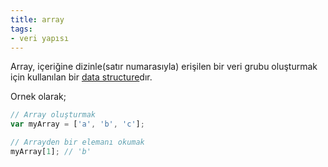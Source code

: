 ```yaml
---
title: array
tags:
- veri yapısı
---
```


Array, içeriğine dizinle(satır numarasıyla) erişilen bir veri grubu oluşturmak için kullanılan bir [data structure](/data-structure)dır.

Ornek olarak;

```javascript
// Array oluşturmak
var myArray = ['a', 'b', 'c'];

// Arrayden bir elemanı okumak
myArray[1]; // 'b'
```
